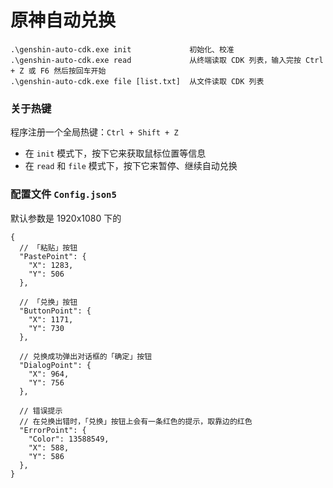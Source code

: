 ﻿# 原神自动兑换

```text
.\genshin-auto-cdk.exe init             初始化、校准
.\genshin-auto-cdk.exe read             从终端读取 CDK 列表，输入完按 Ctrl + Z 或 F6 然后按回车开始
.\genshin-auto-cdk.exe file [list.txt]  从文件读取 CDK 列表
```

### 关于热键

程序注册一个全局热键：`Ctrl + Shift + Z`

* 在 `init` 模式下，按下它来获取鼠标位置等信息
* 在 `read` 和 `file` 模式下，按下它来暂停、继续自动兑换

### 配置文件 `Config.json5`

默认参数是 1920x1080 下的

```json5
{
  // 「粘贴」按钮
  "PastePoint": {
    "X": 1283,
    "Y": 506
  },

  // 「兑换」按钮
  "ButtonPoint": {
    "X": 1171,
    "Y": 730
  },

  // 兑换成功弹出对话框的「确定」按钮
  "DialogPoint": {
    "X": 964,
    "Y": 756
  },

  // 错误提示
  // 在兑换出错时，「兑换」按钮上会有一条红色的提示，取靠边的红色
  "ErrorPoint": {
    "Color": 13588549,
    "X": 588,
    "Y": 586
  },
}
```
